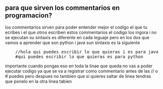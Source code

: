## para que sirven los commentarios en programacion?

los commentarios sirven para poder entender mejor el codigo el que tu ecribes i el que otros escriben estos commentarios el codigo los ingora i no se ejecutan
su sintaxis es diferente en cada leguaje pero en los dos que vamos a aprender que son python i java sun sintaxis es la siguiente
<pre>
    //hola qui puedes escribir lo que quieras i es para java
    #qui puedes escribir lo que quieras es para python
</pre>
importante cuando pongas eso en toda la linae que queda no vas a poder ejecutar codigo ya que se va a registrar como commentario antes de las // o # puedes pero despues no tambien que si quieres saltar de linea tendras que ponelo en la otra linea tabien